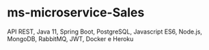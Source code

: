 # ms-microservice-Sales

API REST, Java 11, Spring Boot, PostgreSQL, Javascript ES6, Node.js, MongoDB, RabbitMQ, JWT, Docker e Heroku
